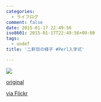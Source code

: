 ```yaml
---
categories:
  - ライフログ
comment: false
date: 2015-01-17 22:49:56
iso8601: 2015-01-17T22:49:56+09:00
tags:
  - undef
title: '二軒目の様子 #Perl入学式'

---
```


<div><img src='https://farm8.staticflickr.com/7551/16112826710_7695e71bd7_b.jpg' style='max-width:600px;' /><br/><div><p><a href="http://ift.tt/1CjwaYq">original</a></p>
<p><a href="http://flic.kr/p/qxQs25">via Flickr</a></p></div></div>
    	